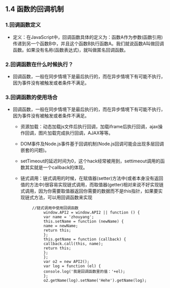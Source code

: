 ## 1.4 函数的回调机制
### 1.回调函数定义
  - 定义：在JavaScript中，回调函数具体的定义为：函数A作为参数(函数引用)传递到另一个函数B中，并且这个函数B执行函数A。我们就说函数A叫做回调函数。如果没有名称(函数表达式)，就叫做匿名回调函数。

### 2.回调函数在什么时候执行？
 - 回调函数，一般在同步情境下是最后执行的，而在异步情境下有可能不执行，因为事件没有被触发或者条件不满足。
 
### 3.回调函数的使用场合
 - 回调函数，一般在同步情境下是最后执行的，而在异步情境下有可能不执行，因为事件没有被触发或者条件不满足。
    - 资源加载：动态加载js文件后执行回调，加载iframe后执行回调，ajax操作回调，图片加载完成执行回调，AJAX等等。
    - DOM事件及Node.js事件基于回调机制(Node.js回调可能会出现多层回调嵌套的问题)。
    - setTimeout的延迟时间为0，这个hack经常被用到，settimeout调用的函数其实就是一个callback的体现。
    - 链式调用：链式调用的时候，在赋值器(setter)方法中(或者本身没有返回值的方法中)很容易实现链式调用，而取值器(getter)相对来说不好实现链式调用，因为你需要取值器返回你需要的数据而不是this指针，如果要实现链式方法，可以用回调函数来实现
    
		       //链式调用中使用回调函数
                    window.API2 = window.API2 || function () {
				    var name = 'zhouyang';
				    this.setName = function (newName) {
				    name = newName;
				    return this;
				    };
				    this.getName = function (callback) {
				    callback.call(this, name);
				    return this;
				    };
				    };
				    var o2 = new API2();
				    var log = function (el) {
				    console.log('我是回调函数里的值：'+el);
				    };
				    o2.getName(log).setName('Hehe').getName(log);



